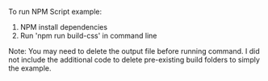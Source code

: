 To run NPM Script example:
1. NPM install dependencies 
2. Run 'npm run build-css' in command line 

Note: You may need to delete the output file before running command. I did not include the additional code to delete pre-existing build folders to simply the example.